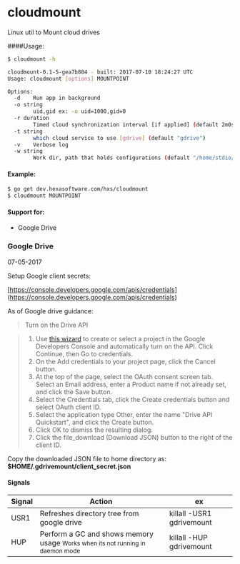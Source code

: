 cloudmount
=====================

Linux util to Mount cloud drives

####Usage:
```bash
$ cloudmount -h

cloudmount-0.1-5-gea7b804 - built: 2017-07-10 18:24:27 UTC
Usage: cloudmount [options] MOUNTPOINT

Options:
  -d	Run app in background
  -o string
    	uid,gid ex: -o uid=1000,gid=0 
  -r duration
    	Timed cloud synchronization interval [if applied] (default 2m0s)
  -t string
    	which cloud service to use [gdrive] (default "gdrive")
  -v	Verbose log
  -w string
    	Work dir, path that holds configurations (default "/home/stdio/.cloudmount")

```


#### Example:
```bash
$ go get dev.hexasoftware.com/hxs/cloudmount
$ cloudmount MOUNTPOINT

```

#### Support for:
* Google Drive







### Google Drive
07-05-2017


Setup Google client secrets:

[https://console.developers.google.com/apis/credentials] (https://console.developers.google.com/apis/credentials)

As of Google drive guidance:

>	Turn on the Drive API

>	1. Use [this wizard](https://console.developers.google.com/start/api?id=drive) to create or select a project in the Google Developers Console and automatically turn on the API. Click Continue, then Go to credentials.
>	2. On the Add credentials to your project page, click the Cancel button.
>	3. At the top of the page, select the OAuth consent screen tab. Select an Email address, enter a Product name if not already set, and click the Save button.
>	4. Select the Credentials tab, click the Create credentials button and select OAuth client ID.
>	5. Select the application type Other, enter the name "Drive API Quickstart", and click the Create button.
>	6. Click OK to dismiss the resulting dialog.
>	7. Click the file_download (Download JSON) button to the right of the client ID.

Copy the downloaded JSON file to home directory as:    
__$HOME/.gdrivemount/client_secret.json__   

#### Signals
Signal | Action                                                                                               | ex
-------|------------------------------------------------------------------------------------------------------|-----------------
USR1   | Refreshes directory tree from google drive                                                           | killall -USR1 gdrivemount
HUP    | Perform a GC and shows memory usage <small>Works when its not running in daemon mode</small>         | killall -HUP gdrivemount





